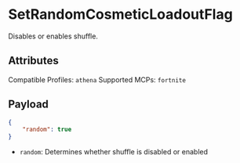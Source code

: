 # SetRandomCosmeticLoadoutFlag
Disables or enables shuffle.

## Attributes
Compatible Profiles: `athena`
Supported MCPs: `fortnite`

## Payload
```json
{
    "random": true
}
```

- `random`: Determines whether shuffle is disabled or enabled

